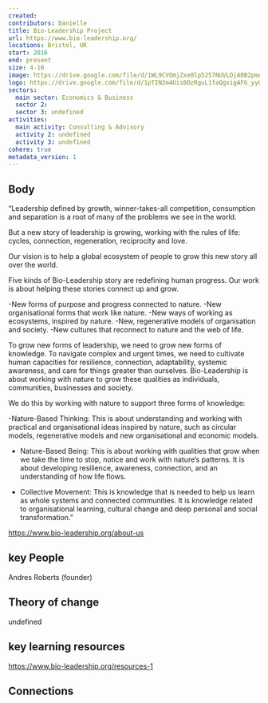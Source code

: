 ```yaml
---
created:
contributors: Danielle
title: Bio-Leadership Project
url: https://www.bio-leadership.org/
locations: Bristol, UK
start: 2016
end: present
size: 4-10
image: https://drive.google.com/file/d/1WL9CVOmjZxe0lp5257NUVLDjA0B2pmAM/view?usp=drive_link
logo: https://drive.google.com/file/d/1pTIN2m4Uis8OzRguL1faQgxigAFG_yyG/view?usp=drive_link
sectors:
  main sector: Economics & Business
  sector 2: 
  sector 3: undefined
activities: 
  main activity: Consulting & Advisory
  activity 2: undefined
  activity 3: undefined
cohere: true
metadata_version: 1
---
```



## Body

“Leadership defined by growth, winner-takes-all competition, consumption and separation is a root of many of the problems we see in the world.

But a new story of leadership is growing, working with the rules of life: cycles, connection, regeneration, reciprocity and love.

Our vision is to help a global ecosystem of people to grow this new story all over the world.

Five kinds of Bio-Leadership story are redefining human progress. Our work is about helping these stories connect up and grow.

-New forms of purpose and progress connected to nature.
-New organisational forms that work like nature.
-New ways of working as ecosystems, inspired by nature.
-New, regenerative models of organisation and society.
-New cultures that reconnect to nature and the web of life.

To grow new forms of leadership, we need to grow new forms of knowledge. 
To navigate complex and urgent times, we need to cultivate human capacities for resilience, connection, adaptability, systemic awareness, and care for things greater than ourselves. 
Bio-Leadership is about working with nature to grow these qualities as individuals, communities, businesses and society.

We do this by working with nature to support three forms of knowledge:

-Nature-Based Thinking: This is about understanding and working with practical and organisational ideas inspired by nature, such as circular models, regenerative models and new organisational and economic models.

- Nature-Based Being:  This is about working with qualities that grow when we take the time to stop, notice and work with nature’s patterns. It is about developing resilience, awareness, connection, and an understanding of how life flows.

- Collective Movement: This is knowledge that is needed to help us learn as whole systems and connected communities. It is knowledge related to organisational learning, cultural change and deep personal and social transformation.”

https://www.bio-leadership.org/about-us


## key People

Andres Roberts (founder)

## Theory of change

undefined

## key learning resources

https://www.bio-leadership.org/resources-1

## Connections




